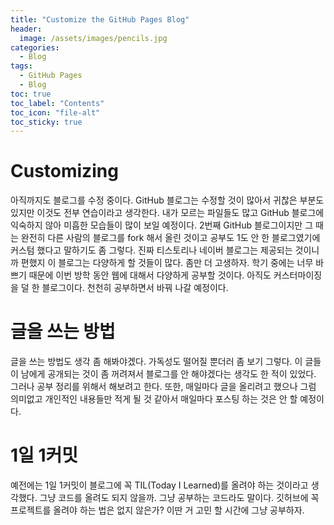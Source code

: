 ```yaml
---
title: "Customize the GitHub Pages Blog"
header:
  image: /assets/images/pencils.jpg
categories:
  - Blog
tags:
  - GitHub Pages
  - Blog
toc: true
toc_label: "Contents"
toc_icon: "file-alt"
toc_sticky: true
---
```


# Customizing  

아직까지도 블로그를 수정 중이다. GitHub 블로그는 수정할 것이 많아서 귀찮은 부분도 있지만 이것도 전부 연습이라고 생각한다. 내가 모르는 파일들도 많고 GitHub 블로그에 익숙하지 않아 미흡한 모습들이 많이 보일 예정이다. 2번째 GitHub 블로그이지만 그 때는 완전히 다른 사람의 블로그를 fork 해서 올린 것이고 공부도 1도 안 한 블로그였기에 커스텀 했다고 말하기도 좀 그렇다. 진짜 티스토리나 네이버 블로그는 제공되는 것이니까 편했지 이 블로그는 다양하게 할 것들이 많다. 좀만 더 고생하자. 학기 중에는 너무 바쁘기 때문에 이번 방학 동안 웹에 대해서 다양하게 공부할 것이다. 아직도 커스터마이징을 덜 한 블로그이다. 천천히 공부하면서 바꿔 나갈 예정이다. 

# 글을 쓰는 방법

글을 쓰는 방법도 생각 좀 해봐야겠다. 가독성도 떨어질 뿐더러 좀 보기 그렇다. 이 글들이 남에게 공개되는 것이 좀 꺼려져서 블로그를 안 해야겠다는 생각도 한 적이 있었다. 그러나 공부 정리를 위해서 해보려고 한다. 또한, 매일마다 글을 올리려고 했으나 그럼 의미없고 개인적인 내용들만 적게 될 것 같아서 매일마다 포스팅 하는 것은 안 할 예정이다.

# 1일 1커밋

예전에는 1일 1커밋이 블로그에 꼭 TIL(Today I Learned)를 올려야 하는 것이라고 생각했다. 그냥 코드를 올려도 되지 않을까. 그냥 공부하는 코드라도 말이다. 깃허브에 꼭 프로젝트를 올려야 하는 법은 없지 않은가? 이딴 거 고민 할 시간에 그냥 공부하자. 

